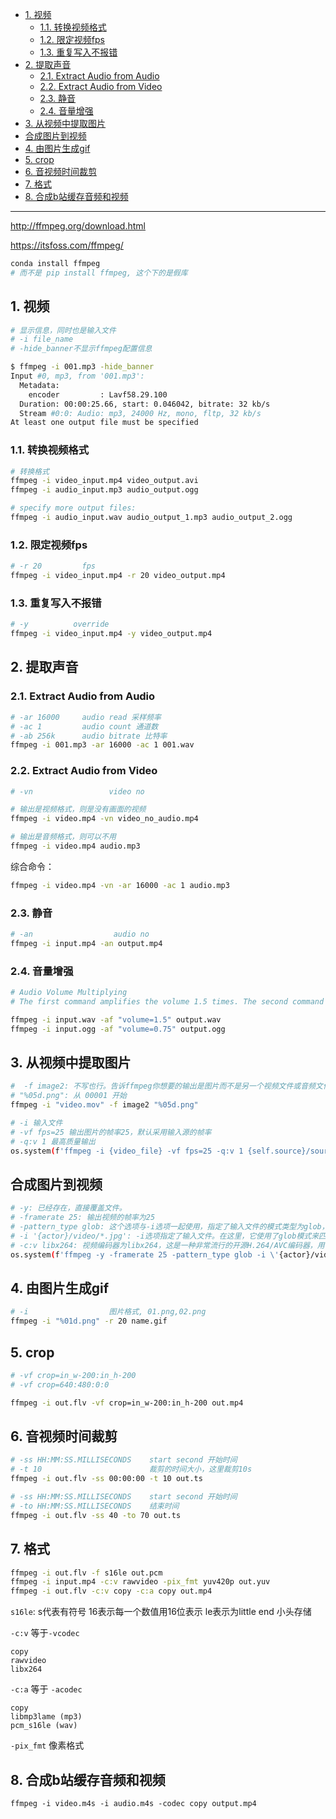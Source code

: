 - [1. 视频](#1-视频)
  - [1.1. 转换视频格式](#11-转换视频格式)
  - [1.2. 限定视频fps](#12-限定视频fps)
  - [1.3. 重复写入不报错](#13-重复写入不报错)
- [2. 提取声音](#2-提取声音)
  - [2.1. Extract Audio from Audio](#21-extract-audio-from-audio)
  - [2.2. Extract Audio from Video](#22-extract-audio-from-video)
  - [2.3. 静音](#23-静音)
  - [2.4. 音量增强](#24-音量增强)
- [3. 从视频中提取图片](#3-从视频中提取图片)
- [合成图片到视频](#合成图片到视频)
- [4. 由图片生成gif](#4-由图片生成gif)
- [5. crop](#5-crop)
- [6. 音视频时间裁剪](#6-音视频时间裁剪)
- [7. 格式](#7-格式)
- [8. 合成b站缓存音频和视频](#8-合成b站缓存音频和视频)


---

<http://ffmpeg.org/download.html>

<https://itsfoss.com/ffmpeg/>

```bash
conda install ffmpeg
# 而不是 pip install ffmpeg, 这个下的是假库
```

## 1. 视频

```bash
# 显示信息，同时也是输入文件
# -i file_name
# -hide_banner不显示ffmpeg配置信息

$ ffmpeg -i 001.mp3 -hide_banner
Input #0, mp3, from '001.mp3':
  Metadata:
    encoder         : Lavf58.29.100
  Duration: 00:00:25.66, start: 0.046042, bitrate: 32 kb/s
  Stream #0:0: Audio: mp3, 24000 Hz, mono, fltp, 32 kb/s
At least one output file must be specified
```

### 1.1. 转换视频格式
```bash
# 转换格式
ffmpeg -i video_input.mp4 video_output.avi 
ffmpeg -i audio_input.mp3 audio_output.ogg 

# specify more output files:
ffmpeg -i audio_input.wav audio_output_1.mp3 audio_output_2.ogg
```
### 1.2. 限定视频fps
```bash
# -r 20         fps
ffmpeg -i video_input.mp4 -r 20 video_output.mp4
```


### 1.3. 重复写入不报错
```bash
# -y          override
ffmpeg -i video_input.mp4 -y video_output.mp4
```

## 2. 提取声音


### 2.1. Extract Audio from Audio

```bash
# -ar 16000     audio read 采样频率
# -ac 1         audio count 通道数
# -ab 256k      audio bitrate 比特率
ffmpeg -i 001.mp3 -ar 16000 -ac 1 001.wav 
```

### 2.2. Extract Audio from Video
```bash
# -vn                 video no

# 输出是视频格式，则是没有画面的视频
ffmpeg -i video.mp4 -vn video_no_audio.mp4

# 输出是音频格式，则可以不用
ffmpeg -i video.mp4 audio.mp3
```
综合命令：
```bash
ffmpeg -i video.mp4 -vn -ar 16000 -ac 1 audio.mp3
```

### 2.3. 静音

```bash
# -an                  audio no
ffmpeg -i input.mp4 -an output.mp4
```

### 2.4. 音量增强


```bash
# Audio Volume Multiplying
# The first command amplifies the volume 1.5 times. The second command makes the audio 1/4 (0.25) times quieter.

ffmpeg -i input.wav -af "volume=1.5" output.wav
ffmpeg -i input.ogg -af "volume=0.75" output.ogg
```

## 3. 从视频中提取图片

```bash
#  -f image2: 不写也行。告诉ffmpeg你想要的输出是图片而不是另一个视频文件或音频文件
# "%05d.png": 从 00001 开始
ffmpeg -i "video.mov" -f image2 "%05d.png"
```
```bash
# -i 输入文件
# -vf fps=25 输出图片的帧率25，默认采用输入源的帧率
# -q:v 1 最高质量输出
os.system(f'ffmpeg -i {video_file} -vf fps=25 -q:v 1 {self.source}/source/%05d.png')
```

## 合成图片到视频

```bash
# -y: 已经存在，直接覆盖文件。
# -framerate 25: 输出视频的帧率为25
# -pattern_type glob: 这个选项与-i选项一起使用，指定了输入文件的模式类型为glob，这意味着可以使用通配符（如*）来匹配一组文件。
# -i '{actor}/video/*.jpg': -i选项指定了输入文件。在这里，它使用了glob模式来匹配所有在{actor}/video/目录下的.jpg文件。
# -c:v libx264: 视频编码器为libx264，这是一种非常流行的开源H.264/AVC编码器，用于生成MP4格式的视频。
os.system(f'ffmpeg -y -framerate 25 -pattern_type glob -i \'{actor}/video/*.jpg\' -c:v libx264 {actor}.mp4')
```

## 4. 由图片生成gif
```bash
# -i                  图片格式, 01.png,02.png
ffmpeg -i "%01d.png" -r 20 name.gif
```

## 5. crop

```bash
# -vf crop=in_w-200:in_h-200 
# -vf crop=640:480:0:0

ffmpeg -i out.flv -vf crop=in_w-200:in_h-200 out.mp4
```

## 6. 音视频时间裁剪

```bash
# -ss HH:MM:SS.MILLISECONDS    start second 开始时间
# -t 10                        裁剪的时间大小，这里裁剪10s
ffmpeg -i out.flv -ss 00:00:00 -t 10 out.ts
```
```bash
# -ss HH:MM:SS.MILLISECONDS    start second 开始时间
# -to HH:MM:SS.MILLISECONDS    结束时间 
ffmpeg -i out.flv -ss 40 -to 70 out.ts
```


## 7. 格式

```bash
ffmpeg -i out.flv -f s16le out.pcm
ffmpeg -i input.mp4 -c:v rawvideo -pix_fmt yuv420p out.yuv
ffmpeg -i out.flv -c:v copy -c:a copy out.mp4
```
`s16le`: s代表有符号 16表示每一个数值用16位表示 le表示为little end 小头存储

`-c:v` 等于`-vcodec`
  ```
  copy
  rawvideo
  libx264 
  ```

`-c:a` 等于 `-acodec`
  ```
  copy
  libmp3lame (mp3)
  pcm_s16le (wav)
  ```
`-pix_fmt` 像素格式

## 8. 合成b站缓存音频和视频

```
ffmpeg -i video.m4s -i audio.m4s -codec copy output.mp4
```